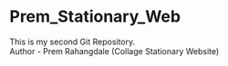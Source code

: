 # Prem_Stationary_Web
This is my second Git Repository.
<br>
Author - Prem Rahangdale (Collage Stationary Website)